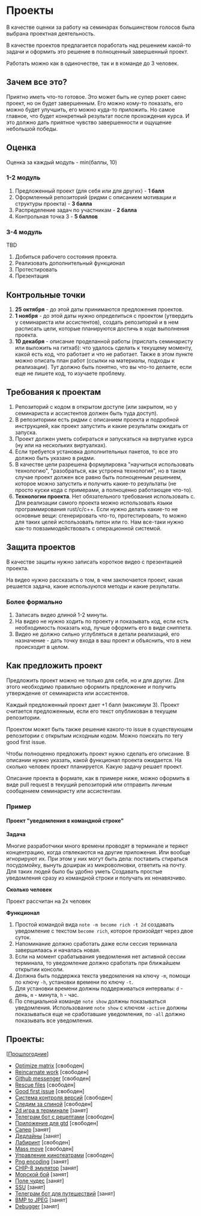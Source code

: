# Проекты

В качестве оценки за работу на семинарах большинством голосов была выбрана проектная деятельность.

В качестве проектов предлагается поработать над решением какой-то задачи и оформить это решение в полноценный завершенный проект.

Работать можно как в одиночестве, так и в команде до 3 человек.

## Зачем все это?

Приятно иметь что-то готовое. Это может быть не супер рокет саенс проект, но он будет завершенным. Его можно кому-то показать,
его можно будет улучшить, его можно куда-то приложить. Но самое главное, что будет конкретный результат после прохождения курса. И это должно дать приятное
чувство завершенности и ощущение небольшой победы.


## Оценка

Оценка за каждый модуль - min(баллы, 10)

### 1-2 модуль

1. Предложенный проект (для себя или для других) - **1 балл**
2. Оформленный репозиторий (ридми с описанием мотивации и структуры проекта) - **3 балла**
3. Распределение задач по участникам - **2 балла**
4. Контрольная точка 3 - **5 баллов**

### 3-4 модуль

TBD

1. Добиться рабочего состояния проекта.
2. Реализовать дополнительный функционал
3. Протестировать
4. Презентация

## Контрольные точки

1. **25 октября** - до этой даты принимаются предложения проектов.
2. **1 ноября** - до этой даты нужно определиться с проектом (утвердить у семинариста или ассистентов), создать репозиторий и в нем расписать цели, которые планируются достичь в ходе выполнения проекта.
3. **10 декабря** - описание проделанной работы (прислать семинаристу или выложить на гитхаб): что удалось сделать к текущему моменту, какой есть код, что работает и что не работает. Также в этом пункте можно описать план работ (ссылки на материалы, подходы к реализации). Тут должно быть понятно, что вы что-то делаете, если еще не пишете код, то изучаете проблему.


## Требования к проектам

1. Репозиторий с кодом в открытом доступе (или закрытом, но у семинариста и ассистентов должен быть туда доступ).
2. В репозиториии есть ридми с описанием проекта и подробной инструкцией, как проект запустить и какие результаты ожидать от запуска.
3. Проект должен уметь собираться и запускаться на виртуалке курса (ну или на нескольких виртуалках).
4. Если требуется установка дополнительных пакетов, то все это должно быть указано в ридми.
5. В качестве цели разрешена формулировка "научиться использовать технологию", "разобраться, как устроена технология", но в таком случае проект должен все равно быть полноценным решением, которое можно запустить и получить какие-то результаты (не просто куски кода с примерами, а полноценно работающее что-то).
6. **Технологии проекта**. Нет обязательного требования использовать c. Для реализации самого проекта можно использовать языки программирования rust/c/c++. Если нужно делать какие-то не основные вещи: сгенерировать что-то, протестировать, то можно для таких целей использовать питон или го. Нам все-таки нужно как-то повзаимодействовать с операционной системой.

## Защита проектов

В качестве защиты нужно записать короткое видео с презентацией проекта.

На видео нужно рассказать о том, в чем заключается проект, какая решается задача, какие используются методы и какие результаты.

### Более формально

1. Записать видео длиной 1-2 минуты.
2. На видео не нужно ходить по проекту и показывать код, если есть необходимость показать код, лучше оформить его в виде сниппета.
3. Видео не должно сильно углубляться в детали реализаций, его назначение - дать точку входа в ваш проект и объяснить, что в нем происходит в целом.

## Как предложить проект

Предложить проект можно не только для себя, но и для других. Для этого необходимо правильно оформить предложение и получить утверждение от семинариста или ассистентов.

Каждый предложенный проект дает +1 балл (максимум 3). Проект считается предложенным, если его текст опубликован в текущем репозитории.

Проектом может быть также решение какого-то issue в существующем репозитории с открытым исходным кодом. Можно поискать по тегу good first issue.

Чтобы полноценно предложить проект нужно сделать его описание. В описании нужно указать, какой функционал проекта ожидается. На сколько человек проект планируется. Какую задачу решает проект.

Описание проекта в формате, как в примере ниже, можно оформить в виде pull request в текущий репозиторий или отправить личным сообщением семинаристу или ассистентам.


### Пример

#### Проект "уведомления в командной строке"

**Задача**

Многие разработчики много времени проводят в терминале и теряют концентрацию, когда отвлекаются на другие приложения. Или вообще игнорируют их.
При этом у них могут быть дела: поставить стираться посудомойку, вынуть доширак из микроволновки, ответить на почту. Для таких людей было бы удобно уметь
Создавать простые уведомления сразу из командной строки и получать их ненавязчиво.

**Сколько человек**

Проект рассчитан на 2х человек

**Функционал**

1. Простой командой вида `note -m become rich -t 2d` создавать уведомление с текстом `become rich`, которое произойдет через двое суток.
2. Напоминание должно сработать даже если сессия терминала завершилаась и началась новая.
3. Если на момент срабатывания уведомления нет активной сессии терминала, то уведомление должно сработать при ближайшем открытии консоли.
4. Должна быть поддержка текста уведомления на ключу `-m`, помощи по ключу `-h`, установки времени по ключу `-t`.
5. Для установки времени должны поддерживаться интервалы: `d` - день, `m` - минута, `h` - час.
6. По специальной команде `note show` должны показываться уведомления. Использование `note show` с ключом `-active` должны показываться еще не сработавшие уведомления, по `-all` должно показывать все уведомления.


## Проекты:

[[Прошлогодние](../2022_216/projects/)]


- [Optimize matrix](project_optimize_matrix.md) [свободен]
- [Reincarnate work](project_reincarnate_work.md) [свободен]
- [Github messenger](raw_projects.md) [свободен]
- [Rescue files](raw_projects.md) [свободен]
- [Good first issue](raw_projects.md) [свободен]
- [Система контроля версий](project_vcs.md) [свободен]
- [Следим за спиной](project_watch_your_posture.md) [свободен]
- [2d игра в терминале](project_2d_terminal_game.md) [занят]
- [Телеграм бот с рецептами](project_recipes_bot.md) [свободен]
- [Приложение для gtd](project_gtd.md) [свободен]
- [Сапер](project_minesweeper.md) [занят]
- [Дедлайны](project_deadlines.md) [занят]
- [Лабиринт](project_labyrinth.md) [свободен]
- [Mass move](project_mass_move.md) [свободен]
- [Управление кинотеатрами](project_cinema_control.md) [свободен]
- [Png encoding](project_png_encoding.md) [занят]
- [CHIP-8 эмулятор](project_chip_8.md) [занят]
- [Морской бой](project_battleship.md) [занят]
- [Поле чудес](project_wheel_of_fortune.md) [занят]
- [SSU](project_ssu.md) [занят]
- [Телеграм бот для путешествий](project_travel_bot.md) [занят]
- [BMP to JPEG](project_bmp_to_jpeg.md) [занят]
- [Debugger](project_debugger.md) [занят]

